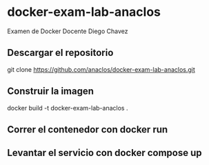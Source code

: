 # docker-exam-lab-anaclos
Examen de Docker
Docente Diego Chavez

## Descargar el repositorio
git clone https://github.com/anaclos/docker-exam-lab-anaclos.git

## Construir la imagen
docker build -t docker-exam-lab-anaclos .

## Correr el contenedor con docker run

## Levantar el servicio con docker compose up


